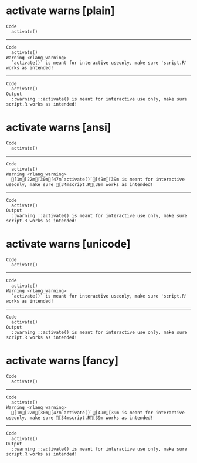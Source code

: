 # activate warns [plain]

    Code
      activate()

---

    Code
      activate()
    Warning <rlang_warning>
      `activate()` is meant for interactive useonly, make sure 'script.R' works as intended!

---

    Code
      activate()
    Output
      ::warning ::activate() is meant for interactive use only, make sure script.R works as intended!

# activate warns [ansi]

    Code
      activate()

---

    Code
      activate()
    Warning <rlang_warning>
      [1m[22m[30m[47m`activate()`[49m[39m is meant for interactive useonly, make sure [34mscript.R[39m works as intended!

---

    Code
      activate()
    Output
      ::warning ::activate() is meant for interactive use only, make sure script.R works as intended!

# activate warns [unicode]

    Code
      activate()

---

    Code
      activate()
    Warning <rlang_warning>
      `activate()` is meant for interactive useonly, make sure 'script.R' works as intended!

---

    Code
      activate()
    Output
      ::warning ::activate() is meant for interactive use only, make sure script.R works as intended!

# activate warns [fancy]

    Code
      activate()

---

    Code
      activate()
    Warning <rlang_warning>
      [1m[22m[30m[47m`activate()`[49m[39m is meant for interactive useonly, make sure [34mscript.R[39m works as intended!

---

    Code
      activate()
    Output
      ::warning ::activate() is meant for interactive use only, make sure script.R works as intended!

